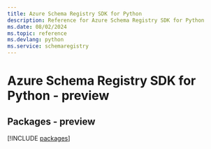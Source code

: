 ```yaml
---
title: Azure Schema Registry SDK for Python
description: Reference for Azure Schema Registry SDK for Python
ms.date: 08/02/2024
ms.topic: reference
ms.devlang: python
ms.service: schemaregistry
---
```

# Azure Schema Registry SDK for Python - preview
## Packages - preview
[!INCLUDE [packages](schema-registry-index.md)]